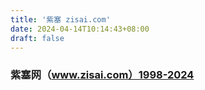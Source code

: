 ```yaml
---
title: '紫塞 zisai.com'
date: 2024-04-14T10:14:43+08:00
draft: false
---
```


### 紫塞网（www.zisai.com）1998-2024